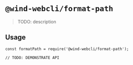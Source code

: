 # `@wind-webcli/format-path`

> TODO: description

## Usage

```
const formatPath = require('@wind-webcli/format-path');

// TODO: DEMONSTRATE API
```
